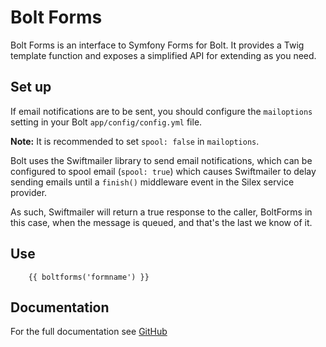 Bolt Forms
==========

Bolt Forms is an interface to Symfony Forms for Bolt.  It provides a Twig 
template function and exposes a simplified API for extending as you need.

Set up
------

If email notifications are to be sent, you should configure the `mailoptions` 
setting in your Bolt `app/config/config.yml` file.

**Note:**
It is recommended to set `spool: false` in `mailoptions`.

Bolt uses the Swiftmailer library to send email notifications, which can be 
configured to spool email (`spool: true`) which causes Swiftmailer to delay 
sending emails until a `finish()` middleware event in the Silex service provider.

As such, Swiftmailer will return a true response to the caller, BoltForms in 
this case, when the message is queued, and that's the last we know of it.

Use
---

```twig
    {{ boltforms('formname') }}
```

Documentation
--------------

For the full documentation see [GitHub](https://github.com/bolt/boltforms/tree/master/doc)

